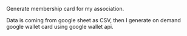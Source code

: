 Generate membership card for my association.

Data is coming from google sheet as CSV, then I generate on demand google wallet card using google wallet api.
